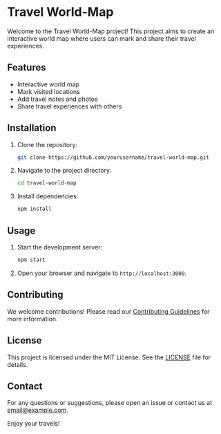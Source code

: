# Travel World-Map

Welcome to the Travel World-Map project! This project aims to create an interactive world map where users can mark and share their travel experiences.

## Features

- Interactive world map
- Mark visited locations
- Add travel notes and photos
- Share travel experiences with others

## Installation

1. Clone the repository:
    ```bash
    git clone https://github.com/yourusername/travel-world-map.git
    ```
2. Navigate to the project directory:
    ```bash
    cd travel-world-map
    ```
3. Install dependencies:
    ```bash
    npm install
    ```

## Usage

1. Start the development server:
    ```bash
    npm start
    ```
2. Open your browser and navigate to `http://localhost:3000`.

## Contributing

We welcome contributions! Please read our [Contributing Guidelines](CONTRIBUTING.md) for more information.

## License

This project is licensed under the MIT License. See the [LICENSE](LICENSE) file for details.

## Contact

For any questions or suggestions, please open an issue or contact us at [email@example.com](mailto:email@example.com).

Enjoy your travels!